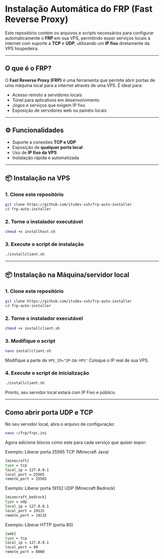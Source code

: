 # Instalação Automática do FRP (Fast Reverse Proxy)

Este repositório contém os arquivos e scripts necessários para configurar automaticamente o **FRP** em sua VPS, permitindo expor serviços locais à internet com suporte a **TCP** e **UDP**, utilizando um **IP fixo** diretamente da VPS hospedeira.

---

## O que é o FRP?

O **Fast Reverse Proxy (FRP)** é uma ferramenta que permite abrir portas de uma máquina local para a internet através de uma VPS. É ideal para:

- Acesso remoto a servidores locais
- Túnel para aplicativos em desenvolvimento
- Jogos e serviços que exigem IP fixo
- Exposição de servidores web ou painéis locais

---

## ⚙️ Funcionalidades

- Suporte a conexões **TCP e UDP**
- Exposição de **qualquer porta local**
- Uso de **IP fixo da VPS**
- Instalação rápida e automatizada

---

## 📦 Instalação na VPS

### 1. Clone este repositório

```bash
git clone https://github.com/itsdev-ssh/frp-auto-installer
cd frp-auto-installer
```
### 2. Torne o instalador executável
```bash
chmod +x installhost.sh
```

### 3. Execute o script de instalação
```bash
./installclient.sh
```
---

## 📦 Instalação na Máquina/servidor local
### 1. Clone este repositório

```bash
git clone https://github.com/itsdev-ssh/frp-auto-installer
cd frp-auto-installer
```
### 2. Torne o instalador executável
```bash
chmod +x installclient.sh
```
### 3. Modifique o script
```bash
nano installclient.sh
```
Modifique a parte de ```VPS_IP="IP-DA-VPS"``` Coloque o IP real de sua VPS.
### 4. Execute o script de inicialização
```bash
./installclient.sh
```
Pronto, seu servidor local estará com IP Fixo e público.

---

## Como abrir porta UDP e TCP
No seu servidor local, abra o arquivo de configuração:
```bash
nano ~/frp/frpc.ini
```
Agora adicione blocos como este para cada serviço que quiser expor:

Exemplo: Liberar porta 25565 TCP (Minecraft Java)
```bash
[minecraft]
type = tcp
local_ip = 127.0.0.1
local_port = 25565
remote_port = 25565
```
Exemplo: Liberar porta 19132 UDP (Minecraft Bedrock)
```bash
[minecraft_bedrock]
type = udp
local_ip = 127.0.0.1
local_port = 19132
remote_port = 19132
```
Exemplo: Liberar HTTP (porta 80)
```bash
[web]
type = tcp
local_ip = 127.0.0.1
local_port = 80
remote_port = 8080
```
